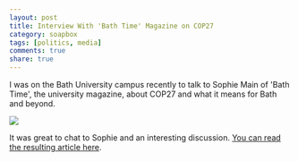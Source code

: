 ```yaml
---
layout: post
title: Interview With 'Bath Time' Magazine on COP27
category: soapbox
tags: [politics, media]
comments: true
share: true
---
```


I was on the Bath University campus recently to talk to Sophie Main of 'Bath Time', the university magazine,
about COP27 and what it means for Bath and beyond.

<img src="../../../assets/img/articles/2022-11-bath-time.jpeg">

It was great to chat to Sophie and an interesting discussion. <a href="https://unibathtime.co.uk/2022/11/21/round-up-of-cop27-with-dominic-tristram/">
You can read the resulting article here</a>.

